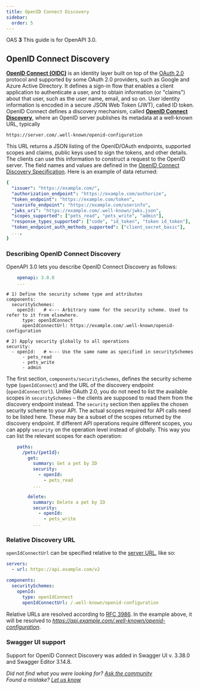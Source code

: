 ```yaml
---
title: OpenID Connect Discovery
sidebar:
  order: 5
---
```


OAS **3** This guide is for OpenAPI 3.0.

## OpenID Connect Discovery

[**OpenID Connect (OIDC)**](http://openid.net/connect/) is an identity layer built on top of the [OAuth 2.0](/specification/authentication/oauth2/) protocol and supported by some OAuth 2.0 providers, such as Google and Azure Active Directory. It defines a sign-in flow that enables a client application to authenticate a user, and to obtain information (or "claims") about that user, such as the user name, email, and so on. User identity information is encoded in a secure JSON Web Token (JWT), called ID token. OpenID Connect defines a discovery mechanism, called [**OpenID Connect Discovery**](https://openid.net/specs/openid-connect-discovery-1_0.html), where an OpenID server publishes its metadata at a well-known URL, typically

    https://server.com/.well-known/openid-configuration

This URL returns a JSON listing of the OpenID/OAuth endpoints, supported scopes and claims, public keys used to sign the tokens, and other details. The clients can use this information to construct a request to the OpenID server. The field names and values are defined in the [OpenID Connect Discovery Specification](https://openid.net/specs/openid-connect-discovery-1_0.html). Here is an example of data returned:

```yaml
{
  "issuer": "https://example.com/",
  "authorization_endpoint": "https://example.com/authorize",
  "token_endpoint": "https://example.com/token",
  "userinfo_endpoint": "https://example.com/userinfo",
  "jwks_uri": "https://example.com/.well-known/jwks.json",
  "scopes_supported": ["pets_read", "pets_write", "admin"],
  "response_types_supported": ["code", "id_token", "token id_token"],
  "token_endpoint_auth_methods_supported": ["client_secret_basic"],
  ...,
}
```

### Describing OpenID Connect Discovery

OpenAPI 3.0 lets you describe OpenID Connect Discovery as follows:

```yaml
    openapi: 3.0.0
    ...
```

    # 1) Define the security scheme type and attributes
    components:
      securitySchemes:
        openId:   # <--- Arbitrary name for the security scheme. Used to refer to it from elsewhere.
          type: openIdConnect
          openIdConnectUrl: https://example.com/.well-known/openid-configuration

    # 2) Apply security globally to all operations
    security:
      - openId:   # <--- Use the same name as specified in securitySchemes
          - pets_read
          - pets_write
          - admin

The first section, `components/securitySchemes`, defines the security scheme type (`openIdConnect`) and the URL of the discovery endpoint (`openIdConnectUrl`). Unlike OAuth 2.0, you do not need to list the available scopes in `securitySchemes` – the clients are supposed to read them from the discovery endpoint instead. The `security` section then applies the chosen security scheme to your API. The actual scopes required for API calls need to be listed here. These may be a subset of the scopes returned by the discovery endpoint. If different API operations require different scopes, you can apply `security` on the operation level instead of globally. This way you can list the relevant scopes for each operation:

```yaml
    paths:
      /pets/{petId}:
        get:
          summary: Get a pet by ID
          security:
            - openId:
              - pets_read
          ...

        delete:
          summary: Delete a pet by ID
          security:
            - openId:
              - pets_write
          ...
```

### Relative Discovery URL

`openIdConnectUrl` can be specified relative to the [server URL](/specification/api-host-and-base-path/), like so:

```yaml
servers:
  - url: https://api.example.com/v2
```

```yaml
components:
  securitySchemes:
    openId:
      type: openIdConnect
      openIdConnectUrl: /.well-known/openid-configuration
```

Relative URLs are resolved according to [RFC 3986](https://tools.ietf.org/html/rfc3986#section-4.2). In the example above, it will be resolved to _https://api.example.com/.well-known/openid-configuration_.

### Swagger UI support

Support for OpenID Connect Discovery was added in Swagger UI v. 3.38.0 and Swagger Editor 3.14.8.

_Did not find what you were looking for? [Ask the community](https://community.smartbear.com/t5/Swagger-Open-Source-Tools/bd-p/SwaggerOSTools)  
Found a mistake? [Let us know](https://github.com/swagger-api/swagger.io/issues)_
